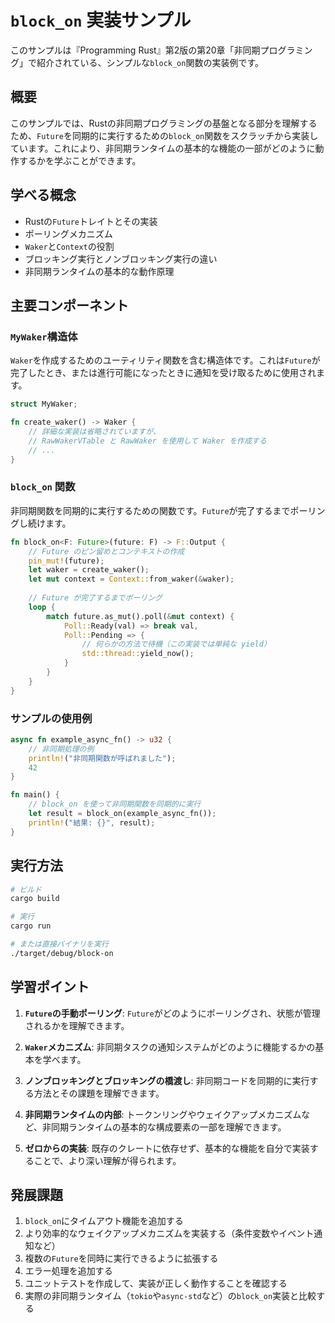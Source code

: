 # `block_on` 実装サンプル

このサンプルは『Programming Rust』第2版の第20章「非同期プログラミング」で紹介されている、シンプルな`block_on`関数の実装例です。

## 概要

このサンプルでは、Rustの非同期プログラミングの基盤となる部分を理解するため、`Future`を同期的に実行するための`block_on`関数をスクラッチから実装しています。これにより、非同期ランタイムの基本的な機能の一部がどのように動作するかを学ぶことができます。

## 学べる概念

- Rustの`Future`トレイトとその実装
- ポーリングメカニズム
- `Waker`と`Context`の役割
- ブロッキング実行とノンブロッキング実行の違い
- 非同期ランタイムの基本的な動作原理

## 主要コンポーネント

### `MyWaker`構造体

`Waker`を作成するためのユーティリティ関数を含む構造体です。これは`Future`が完了したとき、または進行可能になったときに通知を受け取るために使用されます。

```rust
struct MyWaker;

fn create_waker() -> Waker {
    // 詳細な実装は省略されていますが、
    // RawWakerVTable と RawWaker を使用して Waker を作成する
    // ...
}
```

### `block_on` 関数

非同期関数を同期的に実行するための関数です。`Future`が完了するまでポーリングし続けます。

```rust
fn block_on<F: Future>(future: F) -> F::Output {
    // Future のピン留めとコンテキストの作成
    pin_mut!(future);
    let waker = create_waker();
    let mut context = Context::from_waker(&waker);
    
    // Future が完了するまでポーリング
    loop {
        match future.as_mut().poll(&mut context) {
            Poll::Ready(val) => break val,
            Poll::Pending => {
                // 何らかの方法で待機（この実装では単純な yield）
                std::thread::yield_now();
            }
        }
    }
}
```

### サンプルの使用例

```rust
async fn example_async_fn() -> u32 {
    // 非同期処理の例
    println!("非同期関数が呼ばれました");
    42
}

fn main() {
    // block_on を使って非同期関数を同期的に実行
    let result = block_on(example_async_fn());
    println!("結果: {}", result);
}
```

## 実行方法

```bash
# ビルド
cargo build

# 実行
cargo run

# または直接バイナリを実行
./target/debug/block-on
```

## 学習ポイント

1. **`Future`の手動ポーリング**: `Future`がどのようにポーリングされ、状態が管理されるかを理解できます。

2. **`Waker`メカニズム**: 非同期タスクの通知システムがどのように機能するかの基本を学べます。

3. **ノンブロッキングとブロッキングの橋渡し**: 非同期コードを同期的に実行する方法とその課題を理解できます。

4. **非同期ランタイムの内部**: トークンリングやウェイクアップメカニズムなど、非同期ランタイムの基本的な構成要素の一部を理解できます。

5. **ゼロからの実装**: 既存のクレートに依存せず、基本的な機能を自分で実装することで、より深い理解が得られます。

## 発展課題

1. `block_on`にタイムアウト機能を追加する
2. より効率的なウェイクアップメカニズムを実装する（条件変数やイベント通知など）
3. 複数の`Future`を同時に実行できるように拡張する
4. エラー処理を追加する
5. ユニットテストを作成して、実装が正しく動作することを確認する
6. 実際の非同期ランタイム（`tokio`や`async-std`など）の`block_on`実装と比較する 
